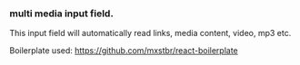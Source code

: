 ### multi media input field.

This input field will automatically read links, media content, video, mp3 etc.

Boilerplate used: https://github.com/mxstbr/react-boilerplate

